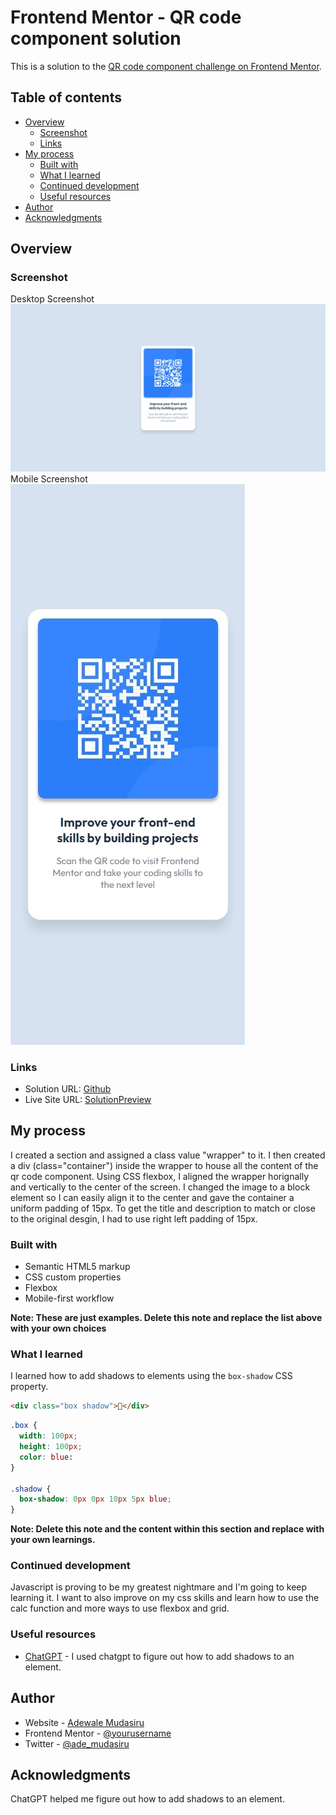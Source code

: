 # Frontend Mentor - QR code component solution

This is a solution to the [QR code component challenge on Frontend Mentor](https://www.frontendmentor.io/challenges/qr-code-component-iux_sIO_H).

## Table of contents

- [Overview](#overview)
  - [Screenshot](#screenshot)
  - [Links](#links)
- [My process](#my-process)
  - [Built with](#built-with)
  - [What I learned](#what-i-learned)
  - [Continued development](#continued-development)
  - [Useful resources](#useful-resources)
- [Author](#author)
- [Acknowledgments](#acknowledgments)

## Overview

### Screenshot

Desktop Screenshot
![Desktop Screenshot](./screenshots/qrcode%20desktop.jpeg)
Mobile Screenshot <br />
![Mobile Screenshot](./screenshots/qrcode%20mobile.jpeg)

### Links

- Solution URL: [Github](https://github.com/adewalemudasiru/QR-Code-Component)
- Live Site URL: [SolutionPreview](https://your-live-site-url.com)

## My process

I created a section and assigned a class value "wrapper" to it. I then created a div (class="container") inside the wrapper to house all the content of the qr code component. Using CSS flexbox, I aligned the wrapper horignally and vertically to the center of the screen. I changed the image to a block element so I can easily align it to the center and gave the container a uniform padding of 15px. To get the title and description to match or close to the original desgin, I had to use right left padding of 15px.

### Built with

- Semantic HTML5 markup
- CSS custom properties
- Flexbox
- Mobile-first workflow

**Note: These are just examples. Delete this note and replace the list above with your own choices**

### What I learned

I learned how to add shadows to elements using the `box-shadow` CSS property.

```html
<div class="box shadow">🎉</div>
```
```css
.box {
  width: 100px;
  height: 100px;
  color: blue:
}

.shadow {
  box-shadow: 0px 0px 10px 5px blue;
}
```

**Note: Delete this note and the content within this section and replace with your own learnings.**

### Continued development

Javascript is proving to be my greatest nightmare and I'm going to keep learning it. I want to also improve on my css skills and learn how to use the calc function and more ways to use flexbox and grid.

### Useful resources

- [ChatGPT](https://openai.com/chatgpt/) - I used chatgpt to figure out how to add shadows to an element.

## Author

- Website - [Adewale Mudasiru](https://www.your-site.com)
- Frontend Mentor - [@yourusername](https://www.frontendmentor.io/profile/adewalemudasiru)
- Twitter - [@ade_mudasiru](https://www.twitter.com/ade_mudasiru)

## Acknowledgments

ChatGPT helped me figure out how to add shadows to an element.